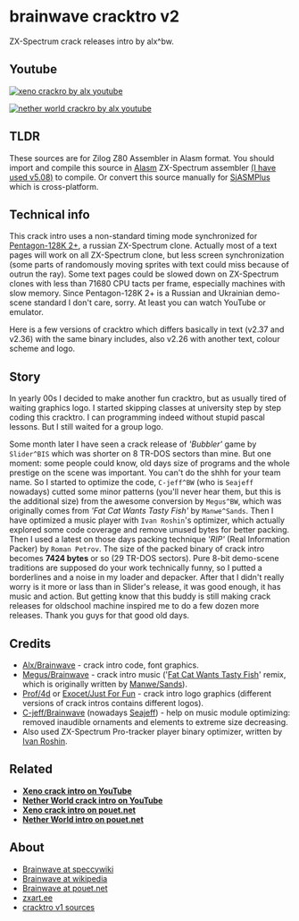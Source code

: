 # brainwave cracktro v2

ZX-Spectrum crack releases intro by alx^bw.

## Youtube

[![xeno crackro by alx youtube](https://img.youtube.com/vi/gigJQwQKBt0/0.jpg)](https://www.youtube.com/watch?v=gigJQwQKBt0 "xeno crackro by alx youtube")

[![nether world crackro by alx youtube](https://img.youtube.com/vi/eH3-0tv6IoI/0.jpg)](https://www.youtube.com/watch?v=eH3-0tv6IoI "nether world crackro by alx youtube")

## TLDR

These sources are for Zilog Z80 Assembler in Alasm format. You should import and compile this source in 
[Alasm](https://zxart.ee/rus/soft/tool/music/pro-tracker-alasm/qid:365628/) ZX-Spectrum assembler
[(I have used v5.08)](https://speccy.info/ALASM) to compile. Or convert this source manually for 
[SjASMPlus](http://speccy.info/SjASMPlus) which is cross-platform.

## Technical info

This crack intro uses a non-standard timing mode synchronized for [Pentagon-128K 2+](https://speccy.info/Pentagon), a
russian ZX-Spectrum clone. Actually most of a text pages will work on all ZX-Spectrum clone, but less screen
synchronization (some parts of randomously moving sprites with text could miss because of outrun the ray). Some text
pages could be slowed down on ZX-Spectrum clones with less than 71680 CPU tacts per frame, especially machines with slow
memory. Since Pentagon-128K 2+ is a Russian and Ukrainian demo-scene standard I don't care, sorry. At least you can
watch YouTube or emulator.

Here is a few versions of cracktro which differs basically in text (v2.37 and v2.36) with the same binary includes, also
v2.26 with another text, colour scheme and logo.

## Story

In yearly 00s I decided to make another fun cracktro, but as usually tired of waiting graphics logo. I started skipping
classes at university step by step coding this cracktro. I can programming indeed without stupid pascal lessons. But I
still waited for a group logo.

Some month later I have seen a crack release of *'Bubbler'* game by `Slider^BIS` which was shorter on 8 TR-DOS sectors
than mine. But one moment: some people could know, old days size of programs and the whole prestige on the scene was
important. You can't do the shhh for your team name. So I started to optimize the code, `C-jeff^BW` (who is `Seajeff`
nowadays) cutted some minor patterns (you'll never hear them, but this is the additional size) from the awesome
conversion by `Megus^BW`, which was originally comes from *'Fat Cat Wants Tasty Fish'* by `Manwe^Sands`. Then I have
optimized a music player with `Ivan Roshin`'s optimizer, which actually explored some code coverage and remove unused
bytes for better packing. Then I used a latest on those days packing technique *'RIP'* (Real Information Packer) by
`Roman Petrov`. The size of the packed binary of crack intro becomes **7424 bytes** or so (29 TR-DOS sectors). Pure
8-bit demo-scene traditions are supposed do your work technically funny, so I putted a borderlines and a noise in my
loader and depacker. After that I didn't really worry is it more or lass than in Slider's release, it was good enough,
it has music and action. But getting know that this buddy is still making crack releases for oldschool machine inspired
me to do a few dozen more releases. Thank you guys for that good old days.

## Credits

- [Alx/Brainwave](https://zxart.ee/rus/avtory/a/alx/qid:602008/) - crack intro code, font graphics.
- [Megus/Brainwave](https://zxart.ee/rus/avtory/m/megus/qid:602024/) - crack intro music 
('[Fat Cat Wants Tasty Fish](https://www.youtube.com/watch?v=1J2B4emUtis)' 
remix, which is originally written by [Manwe/Sands](https://demozoo.org/sceners/10117/)).
- [Prof/4d](https://zxart.ee/rus/avtory/p/prof4d/qid:602037/) or 
[Exocet/Just For Fun](https://zxart.ee/rus/avtory/e/exocet/qid:602036/) - crack intro logo graphics (different versions 
of crack intros contains different logos).
- [C-jeff/Brainwave](https://zxart.ee/rus/avtory/c/c-jeff/qid:602039/) (nowadays 
[Seajeff](https://seajeff.com/)) - help on music module optimizing: removed inaudible ornaments and elements to 
extreme size decreasing.
- Also used ZX-Spectrum Pro-tracker player binary optimizer, written by 
[Ivan Roshin](https://zxart.ee/rus/avtory/i/ivan-roschin1/qid:602033/).

## Related

- [**Xeno crack intro on YouTube**](https://www.youtube.com/watch?v=gigJQwQKBt0)
- [**Nether World crack intro on YouTube**](https://www.youtube.com/watch?v=eH3-0tv6IoI)
- [**Xeno crack intro on pouet.net**](https://www.pouet.net/prod.php?which=89860)
- [**Nether World intro on pouet.net**](https://www.pouet.net/prod.php?which=89861)

## About

- [Brainwave at speccywiki](http://speccy.info/Brainwave)
- [Brainwave at wikipedia](https://ru.wikipedia.org/wiki/Brainwave_team)
- [Brainwave at pouet.net](https://www.pouet.net/groups.php?which=715)
- [zxart.ee](https://zxart.ee/)
- [cracktro v1 sources](https://github.com/alexanderbazhenoff/brainwave-cracktro-v1)
